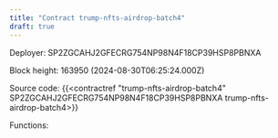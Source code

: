 ```yaml
---
title: "Contract trump-nfts-airdrop-batch4"
draft: true
---
```

Deployer: SP2ZGCAHJ2GFECRG754NP98N4F18CP39HSP8PBNXA


 



Block height: 163950 (2024-08-30T06:25:24.000Z)

Source code: {{<contractref "trump-nfts-airdrop-batch4" SP2ZGCAHJ2GFECRG754NP98N4F18CP39HSP8PBNXA trump-nfts-airdrop-batch4>}}

Functions:


